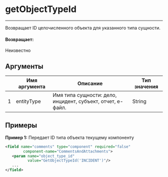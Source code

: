 # getObjectTypeId

---

Возвращает ID целочисленного объекта для указанного типа сущности.

#### Возвращает:

Неизвестно

## Аргументы

|  | Имя аргумента | Описание | Тип значения |
| --- | --- | --- | --- |
| 1 | entityType | Имя типа сущности: дело, инцидент, субъект, отчет, e-файл. | String |

## Примеры

**Пример 1:** Передает ID типа объекта текущему компоненту
```xml
<field name="comments" type="component" required="false"
        component-name="CommentsAndAttachments">
   <param name="object_type_id"
          value="GetObjectTypeId('INCIDENT')"/>
   ...
</field>
```

